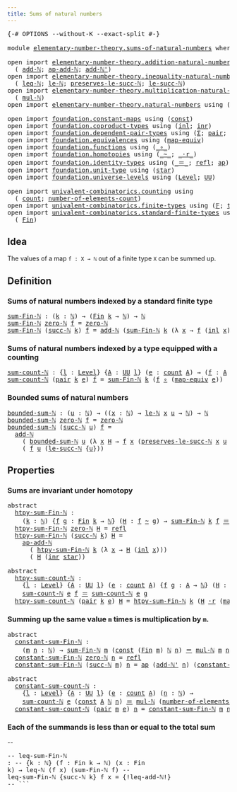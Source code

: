 ```yaml
---
title: Sums of natural numbers
---
```


<pre class="Agda"><a id="49" class="Symbol">{-#</a> <a id="53" class="Keyword">OPTIONS</a> <a id="61" class="Pragma">--without-K</a> <a id="73" class="Pragma">--exact-split</a> <a id="87" class="Symbol">#-}</a>

<a id="92" class="Keyword">module</a> <a id="99" href="elementary-number-theory.sums-of-natural-numbers.html" class="Module">elementary-number-theory.sums-of-natural-numbers</a> <a id="148" class="Keyword">where</a>

<a id="155" class="Keyword">open</a> <a id="160" class="Keyword">import</a> <a id="167" href="elementary-number-theory.addition-natural-numbers.html" class="Module">elementary-number-theory.addition-natural-numbers</a> <a id="217" class="Keyword">using</a>
  <a id="225" class="Symbol">(</a> <a id="227" href="elementary-number-theory.addition-natural-numbers.html#1096" class="Function">add-ℕ</a><a id="232" class="Symbol">;</a> <a id="234" href="elementary-number-theory.addition-natural-numbers.html#1212" class="Function">ap-add-ℕ</a><a id="242" class="Symbol">;</a> <a id="244" href="elementary-number-theory.addition-natural-numbers.html#1169" class="Function">add-ℕ&#39;</a><a id="250" class="Symbol">)</a>
<a id="252" class="Keyword">open</a> <a id="257" class="Keyword">import</a> <a id="264" href="elementary-number-theory.inequality-natural-numbers.html" class="Module">elementary-number-theory.inequality-natural-numbers</a> <a id="316" class="Keyword">using</a>
  <a id="324" class="Symbol">(</a> <a id="326" href="elementary-number-theory.inequality-natural-numbers.html#1662" class="Function">leq-ℕ</a><a id="331" class="Symbol">;</a> <a id="333" href="elementary-number-theory.inequality-natural-numbers.html#2079" class="Function">le-ℕ</a><a id="337" class="Symbol">;</a> <a id="339" href="elementary-number-theory.inequality-natural-numbers.html#11850" class="Function">preserves-le-succ-ℕ</a><a id="358" class="Symbol">;</a> <a id="360" href="elementary-number-theory.inequality-natural-numbers.html#14417" class="Function">le-succ-ℕ</a><a id="369" class="Symbol">)</a>
<a id="371" class="Keyword">open</a> <a id="376" class="Keyword">import</a> <a id="383" href="elementary-number-theory.multiplication-natural-numbers.html" class="Module">elementary-number-theory.multiplication-natural-numbers</a> <a id="439" class="Keyword">using</a>
  <a id="447" class="Symbol">(</a> <a id="449" href="elementary-number-theory.multiplication-natural-numbers.html#1286" class="Function">mul-ℕ</a><a id="454" class="Symbol">)</a>
<a id="456" class="Keyword">open</a> <a id="461" class="Keyword">import</a> <a id="468" href="elementary-number-theory.natural-numbers.html" class="Module">elementary-number-theory.natural-numbers</a> <a id="509" class="Keyword">using</a> <a id="515" class="Symbol">(</a><a id="516" href="elementary-number-theory.natural-numbers.html#1530" class="Datatype">ℕ</a><a id="517" class="Symbol">;</a> <a id="519" href="elementary-number-theory.natural-numbers.html#1551" class="InductiveConstructor">zero-ℕ</a><a id="525" class="Symbol">;</a> <a id="527" href="elementary-number-theory.natural-numbers.html#1564" class="InductiveConstructor">succ-ℕ</a><a id="533" class="Symbol">)</a>

<a id="536" class="Keyword">open</a> <a id="541" class="Keyword">import</a> <a id="548" href="foundation.constant-maps.html" class="Module">foundation.constant-maps</a> <a id="573" class="Keyword">using</a> <a id="579" class="Symbol">(</a><a id="580" href="foundation-core.constant-maps.html#216" class="Function">const</a><a id="585" class="Symbol">)</a>
<a id="587" class="Keyword">open</a> <a id="592" class="Keyword">import</a> <a id="599" href="foundation.coproduct-types.html" class="Module">foundation.coproduct-types</a> <a id="626" class="Keyword">using</a> <a id="632" class="Symbol">(</a><a id="633" href="foundation.coproduct-types.html#1250" class="InductiveConstructor">inl</a><a id="636" class="Symbol">;</a> <a id="638" href="foundation.coproduct-types.html#1268" class="InductiveConstructor">inr</a><a id="641" class="Symbol">)</a>
<a id="643" class="Keyword">open</a> <a id="648" class="Keyword">import</a> <a id="655" href="foundation.dependent-pair-types.html" class="Module">foundation.dependent-pair-types</a> <a id="687" class="Keyword">using</a> <a id="693" class="Symbol">(</a><a id="694" href="foundation-core.dependent-pair-types.html#515" class="Record">Σ</a><a id="695" class="Symbol">;</a> <a id="697" href="foundation-core.dependent-pair-types.html#588" class="InductiveConstructor">pair</a><a id="701" class="Symbol">;</a> <a id="703" href="foundation-core.dependent-pair-types.html#605" class="Field">pr1</a><a id="706" class="Symbol">;</a> <a id="708" href="foundation-core.dependent-pair-types.html#617" class="Field">pr2</a><a id="711" class="Symbol">)</a>
<a id="713" class="Keyword">open</a> <a id="718" class="Keyword">import</a> <a id="725" href="foundation.equivalences.html" class="Module">foundation.equivalences</a> <a id="749" class="Keyword">using</a> <a id="755" class="Symbol">(</a><a id="756" href="foundation-core.equivalences.html#1821" class="Function">map-equiv</a><a id="765" class="Symbol">)</a>
<a id="767" class="Keyword">open</a> <a id="772" class="Keyword">import</a> <a id="779" href="foundation.functions.html" class="Module">foundation.functions</a> <a id="800" class="Keyword">using</a> <a id="806" class="Symbol">(</a><a id="807" href="foundation-core.functions.html#420" class="Function Operator">_∘_</a><a id="810" class="Symbol">)</a>
<a id="812" class="Keyword">open</a> <a id="817" class="Keyword">import</a> <a id="824" href="foundation.homotopies.html" class="Module">foundation.homotopies</a> <a id="846" class="Keyword">using</a> <a id="852" class="Symbol">(</a><a id="853" href="foundation-core.homotopies.html#1249" class="Function Operator">_~_</a><a id="856" class="Symbol">;</a> <a id="858" href="foundation-core.homotopies.html#2710" class="Function Operator">_·r_</a><a id="862" class="Symbol">)</a>
<a id="864" class="Keyword">open</a> <a id="869" class="Keyword">import</a> <a id="876" href="foundation.identity-types.html" class="Module">foundation.identity-types</a> <a id="902" class="Keyword">using</a> <a id="908" class="Symbol">(</a><a id="909" href="foundation-core.identity-types.html#1865" class="Function Operator">_＝_</a><a id="912" class="Symbol">;</a> <a id="914" href="foundation-core.identity-types.html#1820" class="InductiveConstructor">refl</a><a id="918" class="Symbol">;</a> <a id="920" href="foundation-core.identity-types.html#4003" class="Function">ap</a><a id="922" class="Symbol">)</a>
<a id="924" class="Keyword">open</a> <a id="929" class="Keyword">import</a> <a id="936" href="foundation.unit-type.html" class="Module">foundation.unit-type</a> <a id="957" class="Keyword">using</a> <a id="963" class="Symbol">(</a><a id="964" href="foundation.unit-type.html#1108" class="InductiveConstructor">star</a><a id="968" class="Symbol">)</a>
<a id="970" class="Keyword">open</a> <a id="975" class="Keyword">import</a> <a id="982" href="foundation.universe-levels.html" class="Module">foundation.universe-levels</a> <a id="1009" class="Keyword">using</a> <a id="1015" class="Symbol">(</a><a id="1016" href="Agda.Primitive.html#597" class="Postulate">Level</a><a id="1021" class="Symbol">;</a> <a id="1023" href="foundation-core.universe-levels.html#235" class="Primitive">UU</a><a id="1025" class="Symbol">)</a>

<a id="1028" class="Keyword">open</a> <a id="1033" class="Keyword">import</a> <a id="1040" href="univalent-combinatorics.counting.html" class="Module">univalent-combinatorics.counting</a> <a id="1073" class="Keyword">using</a>
  <a id="1081" class="Symbol">(</a> <a id="1083" href="univalent-combinatorics.counting.html#1901" class="Function">count</a><a id="1088" class="Symbol">;</a> <a id="1090" href="univalent-combinatorics.counting.html#2029" class="Function">number-of-elements-count</a><a id="1114" class="Symbol">)</a>
<a id="1116" class="Keyword">open</a> <a id="1121" class="Keyword">import</a> <a id="1128" href="univalent-combinatorics.finite-types.html" class="Module">univalent-combinatorics.finite-types</a> <a id="1165" class="Keyword">using</a> <a id="1171" class="Symbol">(</a><a id="1172" href="univalent-combinatorics.finite-types.html#4873" class="Function">𝔽</a><a id="1173" class="Symbol">;</a> <a id="1175" href="univalent-combinatorics.finite-types.html#4912" class="Function">type-𝔽</a><a id="1181" class="Symbol">)</a>
<a id="1183" class="Keyword">open</a> <a id="1188" class="Keyword">import</a> <a id="1195" href="univalent-combinatorics.standard-finite-types.html" class="Module">univalent-combinatorics.standard-finite-types</a> <a id="1241" class="Keyword">using</a>
  <a id="1249" class="Symbol">(</a> <a id="1251" href="univalent-combinatorics.standard-finite-types.html#2393" class="Function">Fin</a><a id="1254" class="Symbol">)</a>
</pre>
## Idea

The values of a map `f : X → ℕ` out of a finite type `X` can be summed up.

## Definition

### Sums of natural numbers indexed by a standard finite type

<pre class="Agda"><a id="sum-Fin-ℕ"></a><a id="1432" href="elementary-number-theory.sums-of-natural-numbers.html#1432" class="Function">sum-Fin-ℕ</a> <a id="1442" class="Symbol">:</a> <a id="1444" class="Symbol">(</a><a id="1445" href="elementary-number-theory.sums-of-natural-numbers.html#1445" class="Bound">k</a> <a id="1447" class="Symbol">:</a> <a id="1449" href="elementary-number-theory.natural-numbers.html#1530" class="Datatype">ℕ</a><a id="1450" class="Symbol">)</a> <a id="1452" class="Symbol">→</a> <a id="1454" class="Symbol">(</a><a id="1455" href="univalent-combinatorics.standard-finite-types.html#2393" class="Function">Fin</a> <a id="1459" href="elementary-number-theory.sums-of-natural-numbers.html#1445" class="Bound">k</a> <a id="1461" class="Symbol">→</a> <a id="1463" href="elementary-number-theory.natural-numbers.html#1530" class="Datatype">ℕ</a><a id="1464" class="Symbol">)</a> <a id="1466" class="Symbol">→</a> <a id="1468" href="elementary-number-theory.natural-numbers.html#1530" class="Datatype">ℕ</a>
<a id="1470" href="elementary-number-theory.sums-of-natural-numbers.html#1432" class="Function">sum-Fin-ℕ</a> <a id="1480" href="elementary-number-theory.natural-numbers.html#1551" class="InductiveConstructor">zero-ℕ</a> <a id="1487" href="elementary-number-theory.sums-of-natural-numbers.html#1487" class="Bound">f</a> <a id="1489" class="Symbol">=</a> <a id="1491" href="elementary-number-theory.natural-numbers.html#1551" class="InductiveConstructor">zero-ℕ</a>
<a id="1498" href="elementary-number-theory.sums-of-natural-numbers.html#1432" class="Function">sum-Fin-ℕ</a> <a id="1508" class="Symbol">(</a><a id="1509" href="elementary-number-theory.natural-numbers.html#1564" class="InductiveConstructor">succ-ℕ</a> <a id="1516" href="elementary-number-theory.sums-of-natural-numbers.html#1516" class="Bound">k</a><a id="1517" class="Symbol">)</a> <a id="1519" href="elementary-number-theory.sums-of-natural-numbers.html#1519" class="Bound">f</a> <a id="1521" class="Symbol">=</a> <a id="1523" href="elementary-number-theory.addition-natural-numbers.html#1096" class="Function">add-ℕ</a> <a id="1529" class="Symbol">(</a><a id="1530" href="elementary-number-theory.sums-of-natural-numbers.html#1432" class="Function">sum-Fin-ℕ</a> <a id="1540" href="elementary-number-theory.sums-of-natural-numbers.html#1516" class="Bound">k</a> <a id="1542" class="Symbol">(λ</a> <a id="1545" href="elementary-number-theory.sums-of-natural-numbers.html#1545" class="Bound">x</a> <a id="1547" class="Symbol">→</a> <a id="1549" href="elementary-number-theory.sums-of-natural-numbers.html#1519" class="Bound">f</a> <a id="1551" class="Symbol">(</a><a id="1552" href="foundation.coproduct-types.html#1250" class="InductiveConstructor">inl</a> <a id="1556" href="elementary-number-theory.sums-of-natural-numbers.html#1545" class="Bound">x</a><a id="1557" class="Symbol">)))</a> <a id="1561" class="Symbol">(</a><a id="1562" href="elementary-number-theory.sums-of-natural-numbers.html#1519" class="Bound">f</a> <a id="1564" class="Symbol">(</a><a id="1565" href="foundation.coproduct-types.html#1268" class="InductiveConstructor">inr</a> <a id="1569" href="foundation.unit-type.html#1108" class="InductiveConstructor">star</a><a id="1573" class="Symbol">))</a>
</pre>
### Sums of natural numbers indexed by a type equipped with a counting

<pre class="Agda"><a id="sum-count-ℕ"></a><a id="1661" href="elementary-number-theory.sums-of-natural-numbers.html#1661" class="Function">sum-count-ℕ</a> <a id="1673" class="Symbol">:</a> <a id="1675" class="Symbol">{</a><a id="1676" href="elementary-number-theory.sums-of-natural-numbers.html#1676" class="Bound">l</a> <a id="1678" class="Symbol">:</a> <a id="1680" href="Agda.Primitive.html#597" class="Postulate">Level</a><a id="1685" class="Symbol">}</a> <a id="1687" class="Symbol">{</a><a id="1688" href="elementary-number-theory.sums-of-natural-numbers.html#1688" class="Bound">A</a> <a id="1690" class="Symbol">:</a> <a id="1692" href="foundation-core.universe-levels.html#235" class="Primitive">UU</a> <a id="1695" href="elementary-number-theory.sums-of-natural-numbers.html#1676" class="Bound">l</a><a id="1696" class="Symbol">}</a> <a id="1698" class="Symbol">(</a><a id="1699" href="elementary-number-theory.sums-of-natural-numbers.html#1699" class="Bound">e</a> <a id="1701" class="Symbol">:</a> <a id="1703" href="univalent-combinatorics.counting.html#1901" class="Function">count</a> <a id="1709" href="elementary-number-theory.sums-of-natural-numbers.html#1688" class="Bound">A</a><a id="1710" class="Symbol">)</a> <a id="1712" class="Symbol">→</a> <a id="1714" class="Symbol">(</a><a id="1715" href="elementary-number-theory.sums-of-natural-numbers.html#1715" class="Bound">f</a> <a id="1717" class="Symbol">:</a> <a id="1719" href="elementary-number-theory.sums-of-natural-numbers.html#1688" class="Bound">A</a> <a id="1721" class="Symbol">→</a> <a id="1723" href="elementary-number-theory.natural-numbers.html#1530" class="Datatype">ℕ</a><a id="1724" class="Symbol">)</a> <a id="1726" class="Symbol">→</a> <a id="1728" href="elementary-number-theory.natural-numbers.html#1530" class="Datatype">ℕ</a>
<a id="1730" href="elementary-number-theory.sums-of-natural-numbers.html#1661" class="Function">sum-count-ℕ</a> <a id="1742" class="Symbol">(</a><a id="1743" href="foundation-core.dependent-pair-types.html#588" class="InductiveConstructor">pair</a> <a id="1748" href="elementary-number-theory.sums-of-natural-numbers.html#1748" class="Bound">k</a> <a id="1750" href="elementary-number-theory.sums-of-natural-numbers.html#1750" class="Bound">e</a><a id="1751" class="Symbol">)</a> <a id="1753" href="elementary-number-theory.sums-of-natural-numbers.html#1753" class="Bound">f</a> <a id="1755" class="Symbol">=</a> <a id="1757" href="elementary-number-theory.sums-of-natural-numbers.html#1432" class="Function">sum-Fin-ℕ</a> <a id="1767" href="elementary-number-theory.sums-of-natural-numbers.html#1748" class="Bound">k</a> <a id="1769" class="Symbol">(</a><a id="1770" href="elementary-number-theory.sums-of-natural-numbers.html#1753" class="Bound">f</a> <a id="1772" href="foundation-core.functions.html#420" class="Function Operator">∘</a> <a id="1774" class="Symbol">(</a><a id="1775" href="foundation-core.equivalences.html#1821" class="Function">map-equiv</a> <a id="1785" href="elementary-number-theory.sums-of-natural-numbers.html#1750" class="Bound">e</a><a id="1786" class="Symbol">))</a>
</pre>
### Bounded sums of natural numbers

<pre class="Agda"><a id="bounded-sum-ℕ"></a><a id="1839" href="elementary-number-theory.sums-of-natural-numbers.html#1839" class="Function">bounded-sum-ℕ</a> <a id="1853" class="Symbol">:</a> <a id="1855" class="Symbol">(</a><a id="1856" href="elementary-number-theory.sums-of-natural-numbers.html#1856" class="Bound">u</a> <a id="1858" class="Symbol">:</a> <a id="1860" href="elementary-number-theory.natural-numbers.html#1530" class="Datatype">ℕ</a><a id="1861" class="Symbol">)</a> <a id="1863" class="Symbol">→</a> <a id="1865" class="Symbol">((</a><a id="1867" href="elementary-number-theory.sums-of-natural-numbers.html#1867" class="Bound">x</a> <a id="1869" class="Symbol">:</a> <a id="1871" href="elementary-number-theory.natural-numbers.html#1530" class="Datatype">ℕ</a><a id="1872" class="Symbol">)</a> <a id="1874" class="Symbol">→</a> <a id="1876" href="elementary-number-theory.inequality-natural-numbers.html#2079" class="Function">le-ℕ</a> <a id="1881" href="elementary-number-theory.sums-of-natural-numbers.html#1867" class="Bound">x</a> <a id="1883" href="elementary-number-theory.sums-of-natural-numbers.html#1856" class="Bound">u</a> <a id="1885" class="Symbol">→</a> <a id="1887" href="elementary-number-theory.natural-numbers.html#1530" class="Datatype">ℕ</a><a id="1888" class="Symbol">)</a> <a id="1890" class="Symbol">→</a> <a id="1892" href="elementary-number-theory.natural-numbers.html#1530" class="Datatype">ℕ</a>
<a id="1894" href="elementary-number-theory.sums-of-natural-numbers.html#1839" class="Function">bounded-sum-ℕ</a> <a id="1908" href="elementary-number-theory.natural-numbers.html#1551" class="InductiveConstructor">zero-ℕ</a> <a id="1915" href="elementary-number-theory.sums-of-natural-numbers.html#1915" class="Bound">f</a> <a id="1917" class="Symbol">=</a> <a id="1919" href="elementary-number-theory.natural-numbers.html#1551" class="InductiveConstructor">zero-ℕ</a>
<a id="1926" href="elementary-number-theory.sums-of-natural-numbers.html#1839" class="Function">bounded-sum-ℕ</a> <a id="1940" class="Symbol">(</a><a id="1941" href="elementary-number-theory.natural-numbers.html#1564" class="InductiveConstructor">succ-ℕ</a> <a id="1948" href="elementary-number-theory.sums-of-natural-numbers.html#1948" class="Bound">u</a><a id="1949" class="Symbol">)</a> <a id="1951" href="elementary-number-theory.sums-of-natural-numbers.html#1951" class="Bound">f</a> <a id="1953" class="Symbol">=</a>
  <a id="1957" href="elementary-number-theory.addition-natural-numbers.html#1096" class="Function">add-ℕ</a>
    <a id="1967" class="Symbol">(</a> <a id="1969" href="elementary-number-theory.sums-of-natural-numbers.html#1839" class="Function">bounded-sum-ℕ</a> <a id="1983" href="elementary-number-theory.sums-of-natural-numbers.html#1948" class="Bound">u</a> <a id="1985" class="Symbol">(λ</a> <a id="1988" href="elementary-number-theory.sums-of-natural-numbers.html#1988" class="Bound">x</a> <a id="1990" href="elementary-number-theory.sums-of-natural-numbers.html#1990" class="Bound">H</a> <a id="1992" class="Symbol">→</a> <a id="1994" href="elementary-number-theory.sums-of-natural-numbers.html#1951" class="Bound">f</a> <a id="1996" href="elementary-number-theory.sums-of-natural-numbers.html#1988" class="Bound">x</a> <a id="1998" class="Symbol">(</a><a id="1999" href="elementary-number-theory.inequality-natural-numbers.html#11850" class="Function">preserves-le-succ-ℕ</a> <a id="2019" href="elementary-number-theory.sums-of-natural-numbers.html#1988" class="Bound">x</a> <a id="2021" href="elementary-number-theory.sums-of-natural-numbers.html#1948" class="Bound">u</a> <a id="2023" href="elementary-number-theory.sums-of-natural-numbers.html#1990" class="Bound">H</a><a id="2024" class="Symbol">)))</a>
    <a id="2032" class="Symbol">(</a> <a id="2034" href="elementary-number-theory.sums-of-natural-numbers.html#1951" class="Bound">f</a> <a id="2036" href="elementary-number-theory.sums-of-natural-numbers.html#1948" class="Bound">u</a> <a id="2038" class="Symbol">(</a><a id="2039" href="elementary-number-theory.inequality-natural-numbers.html#14417" class="Function">le-succ-ℕ</a> <a id="2049" class="Symbol">{</a><a id="2050" href="elementary-number-theory.sums-of-natural-numbers.html#1948" class="Bound">u</a><a id="2051" class="Symbol">}))</a>
</pre>
## Properties

### Sums are invariant under homotopy

<pre class="Agda"><a id="2122" class="Keyword">abstract</a>
  <a id="htpy-sum-Fin-ℕ"></a><a id="2133" href="elementary-number-theory.sums-of-natural-numbers.html#2133" class="Function">htpy-sum-Fin-ℕ</a> <a id="2148" class="Symbol">:</a>
    <a id="2154" class="Symbol">(</a><a id="2155" href="elementary-number-theory.sums-of-natural-numbers.html#2155" class="Bound">k</a> <a id="2157" class="Symbol">:</a> <a id="2159" href="elementary-number-theory.natural-numbers.html#1530" class="Datatype">ℕ</a><a id="2160" class="Symbol">)</a> <a id="2162" class="Symbol">{</a><a id="2163" href="elementary-number-theory.sums-of-natural-numbers.html#2163" class="Bound">f</a> <a id="2165" href="elementary-number-theory.sums-of-natural-numbers.html#2165" class="Bound">g</a> <a id="2167" class="Symbol">:</a> <a id="2169" href="univalent-combinatorics.standard-finite-types.html#2393" class="Function">Fin</a> <a id="2173" href="elementary-number-theory.sums-of-natural-numbers.html#2155" class="Bound">k</a> <a id="2175" class="Symbol">→</a> <a id="2177" href="elementary-number-theory.natural-numbers.html#1530" class="Datatype">ℕ</a><a id="2178" class="Symbol">}</a> <a id="2180" class="Symbol">(</a><a id="2181" href="elementary-number-theory.sums-of-natural-numbers.html#2181" class="Bound">H</a> <a id="2183" class="Symbol">:</a> <a id="2185" href="elementary-number-theory.sums-of-natural-numbers.html#2163" class="Bound">f</a> <a id="2187" href="foundation-core.homotopies.html#1249" class="Function Operator">~</a> <a id="2189" href="elementary-number-theory.sums-of-natural-numbers.html#2165" class="Bound">g</a><a id="2190" class="Symbol">)</a> <a id="2192" class="Symbol">→</a> <a id="2194" href="elementary-number-theory.sums-of-natural-numbers.html#1432" class="Function">sum-Fin-ℕ</a> <a id="2204" href="elementary-number-theory.sums-of-natural-numbers.html#2155" class="Bound">k</a> <a id="2206" href="elementary-number-theory.sums-of-natural-numbers.html#2163" class="Bound">f</a> <a id="2208" href="foundation-core.identity-types.html#1865" class="Function Operator">＝</a> <a id="2210" href="elementary-number-theory.sums-of-natural-numbers.html#1432" class="Function">sum-Fin-ℕ</a> <a id="2220" href="elementary-number-theory.sums-of-natural-numbers.html#2155" class="Bound">k</a> <a id="2222" href="elementary-number-theory.sums-of-natural-numbers.html#2165" class="Bound">g</a>
  <a id="2226" href="elementary-number-theory.sums-of-natural-numbers.html#2133" class="Function">htpy-sum-Fin-ℕ</a> <a id="2241" href="elementary-number-theory.natural-numbers.html#1551" class="InductiveConstructor">zero-ℕ</a> <a id="2248" href="elementary-number-theory.sums-of-natural-numbers.html#2248" class="Bound">H</a> <a id="2250" class="Symbol">=</a> <a id="2252" href="foundation-core.identity-types.html#1820" class="InductiveConstructor">refl</a>
  <a id="2259" href="elementary-number-theory.sums-of-natural-numbers.html#2133" class="Function">htpy-sum-Fin-ℕ</a> <a id="2274" class="Symbol">(</a><a id="2275" href="elementary-number-theory.natural-numbers.html#1564" class="InductiveConstructor">succ-ℕ</a> <a id="2282" href="elementary-number-theory.sums-of-natural-numbers.html#2282" class="Bound">k</a><a id="2283" class="Symbol">)</a> <a id="2285" href="elementary-number-theory.sums-of-natural-numbers.html#2285" class="Bound">H</a> <a id="2287" class="Symbol">=</a>
    <a id="2293" href="elementary-number-theory.addition-natural-numbers.html#1212" class="Function">ap-add-ℕ</a>
      <a id="2308" class="Symbol">(</a> <a id="2310" href="elementary-number-theory.sums-of-natural-numbers.html#2133" class="Function">htpy-sum-Fin-ℕ</a> <a id="2325" href="elementary-number-theory.sums-of-natural-numbers.html#2282" class="Bound">k</a> <a id="2327" class="Symbol">(λ</a> <a id="2330" href="elementary-number-theory.sums-of-natural-numbers.html#2330" class="Bound">x</a> <a id="2332" class="Symbol">→</a> <a id="2334" href="elementary-number-theory.sums-of-natural-numbers.html#2285" class="Bound">H</a> <a id="2336" class="Symbol">(</a><a id="2337" href="foundation.coproduct-types.html#1250" class="InductiveConstructor">inl</a> <a id="2341" href="elementary-number-theory.sums-of-natural-numbers.html#2330" class="Bound">x</a><a id="2342" class="Symbol">)))</a>
      <a id="2352" class="Symbol">(</a> <a id="2354" href="elementary-number-theory.sums-of-natural-numbers.html#2285" class="Bound">H</a> <a id="2356" class="Symbol">(</a><a id="2357" href="foundation.coproduct-types.html#1268" class="InductiveConstructor">inr</a> <a id="2361" href="foundation.unit-type.html#1108" class="InductiveConstructor">star</a><a id="2365" class="Symbol">))</a>

<a id="2369" class="Keyword">abstract</a>
  <a id="htpy-sum-count-ℕ"></a><a id="2380" href="elementary-number-theory.sums-of-natural-numbers.html#2380" class="Function">htpy-sum-count-ℕ</a> <a id="2397" class="Symbol">:</a>
    <a id="2403" class="Symbol">{</a><a id="2404" href="elementary-number-theory.sums-of-natural-numbers.html#2404" class="Bound">l</a> <a id="2406" class="Symbol">:</a> <a id="2408" href="Agda.Primitive.html#597" class="Postulate">Level</a><a id="2413" class="Symbol">}</a> <a id="2415" class="Symbol">{</a><a id="2416" href="elementary-number-theory.sums-of-natural-numbers.html#2416" class="Bound">A</a> <a id="2418" class="Symbol">:</a> <a id="2420" href="foundation-core.universe-levels.html#235" class="Primitive">UU</a> <a id="2423" href="elementary-number-theory.sums-of-natural-numbers.html#2404" class="Bound">l</a><a id="2424" class="Symbol">}</a> <a id="2426" class="Symbol">(</a><a id="2427" href="elementary-number-theory.sums-of-natural-numbers.html#2427" class="Bound">e</a> <a id="2429" class="Symbol">:</a> <a id="2431" href="univalent-combinatorics.counting.html#1901" class="Function">count</a> <a id="2437" href="elementary-number-theory.sums-of-natural-numbers.html#2416" class="Bound">A</a><a id="2438" class="Symbol">)</a> <a id="2440" class="Symbol">{</a><a id="2441" href="elementary-number-theory.sums-of-natural-numbers.html#2441" class="Bound">f</a> <a id="2443" href="elementary-number-theory.sums-of-natural-numbers.html#2443" class="Bound">g</a> <a id="2445" class="Symbol">:</a> <a id="2447" href="elementary-number-theory.sums-of-natural-numbers.html#2416" class="Bound">A</a> <a id="2449" class="Symbol">→</a> <a id="2451" href="elementary-number-theory.natural-numbers.html#1530" class="Datatype">ℕ</a><a id="2452" class="Symbol">}</a> <a id="2454" class="Symbol">(</a><a id="2455" href="elementary-number-theory.sums-of-natural-numbers.html#2455" class="Bound">H</a> <a id="2457" class="Symbol">:</a> <a id="2459" href="elementary-number-theory.sums-of-natural-numbers.html#2441" class="Bound">f</a> <a id="2461" href="foundation-core.homotopies.html#1249" class="Function Operator">~</a> <a id="2463" href="elementary-number-theory.sums-of-natural-numbers.html#2443" class="Bound">g</a><a id="2464" class="Symbol">)</a> <a id="2466" class="Symbol">→</a>
    <a id="2472" href="elementary-number-theory.sums-of-natural-numbers.html#1661" class="Function">sum-count-ℕ</a> <a id="2484" href="elementary-number-theory.sums-of-natural-numbers.html#2427" class="Bound">e</a> <a id="2486" href="elementary-number-theory.sums-of-natural-numbers.html#2441" class="Bound">f</a> <a id="2488" href="foundation-core.identity-types.html#1865" class="Function Operator">＝</a> <a id="2490" href="elementary-number-theory.sums-of-natural-numbers.html#1661" class="Function">sum-count-ℕ</a> <a id="2502" href="elementary-number-theory.sums-of-natural-numbers.html#2427" class="Bound">e</a> <a id="2504" href="elementary-number-theory.sums-of-natural-numbers.html#2443" class="Bound">g</a>
  <a id="2508" href="elementary-number-theory.sums-of-natural-numbers.html#2380" class="Function">htpy-sum-count-ℕ</a> <a id="2525" class="Symbol">(</a><a id="2526" href="foundation-core.dependent-pair-types.html#588" class="InductiveConstructor">pair</a> <a id="2531" href="elementary-number-theory.sums-of-natural-numbers.html#2531" class="Bound">k</a> <a id="2533" href="elementary-number-theory.sums-of-natural-numbers.html#2533" class="Bound">e</a><a id="2534" class="Symbol">)</a> <a id="2536" href="elementary-number-theory.sums-of-natural-numbers.html#2536" class="Bound">H</a> <a id="2538" class="Symbol">=</a> <a id="2540" href="elementary-number-theory.sums-of-natural-numbers.html#2133" class="Function">htpy-sum-Fin-ℕ</a> <a id="2555" href="elementary-number-theory.sums-of-natural-numbers.html#2531" class="Bound">k</a> <a id="2557" class="Symbol">(</a><a id="2558" href="elementary-number-theory.sums-of-natural-numbers.html#2536" class="Bound">H</a> <a id="2560" href="foundation-core.homotopies.html#2710" class="Function Operator">·r</a> <a id="2563" class="Symbol">(</a><a id="2564" href="foundation-core.equivalences.html#1821" class="Function">map-equiv</a> <a id="2574" href="elementary-number-theory.sums-of-natural-numbers.html#2533" class="Bound">e</a><a id="2575" class="Symbol">))</a>
</pre>
### Summing up the same value `m` times is multiplication by `m`.

<pre class="Agda"><a id="2658" class="Keyword">abstract</a>
  <a id="constant-sum-Fin-ℕ"></a><a id="2669" href="elementary-number-theory.sums-of-natural-numbers.html#2669" class="Function">constant-sum-Fin-ℕ</a> <a id="2688" class="Symbol">:</a>
    <a id="2694" class="Symbol">(</a><a id="2695" href="elementary-number-theory.sums-of-natural-numbers.html#2695" class="Bound">m</a> <a id="2697" href="elementary-number-theory.sums-of-natural-numbers.html#2697" class="Bound">n</a> <a id="2699" class="Symbol">:</a> <a id="2701" href="elementary-number-theory.natural-numbers.html#1530" class="Datatype">ℕ</a><a id="2702" class="Symbol">)</a> <a id="2704" class="Symbol">→</a> <a id="2706" href="elementary-number-theory.sums-of-natural-numbers.html#1432" class="Function">sum-Fin-ℕ</a> <a id="2716" href="elementary-number-theory.sums-of-natural-numbers.html#2695" class="Bound">m</a> <a id="2718" class="Symbol">(</a><a id="2719" href="foundation-core.constant-maps.html#216" class="Function">const</a> <a id="2725" class="Symbol">(</a><a id="2726" href="univalent-combinatorics.standard-finite-types.html#2393" class="Function">Fin</a> <a id="2730" href="elementary-number-theory.sums-of-natural-numbers.html#2695" class="Bound">m</a><a id="2731" class="Symbol">)</a> <a id="2733" href="elementary-number-theory.natural-numbers.html#1530" class="Datatype">ℕ</a> <a id="2735" href="elementary-number-theory.sums-of-natural-numbers.html#2697" class="Bound">n</a><a id="2736" class="Symbol">)</a> <a id="2738" href="foundation-core.identity-types.html#1865" class="Function Operator">＝</a> <a id="2740" href="elementary-number-theory.multiplication-natural-numbers.html#1286" class="Function">mul-ℕ</a> <a id="2746" href="elementary-number-theory.sums-of-natural-numbers.html#2695" class="Bound">m</a> <a id="2748" href="elementary-number-theory.sums-of-natural-numbers.html#2697" class="Bound">n</a>
  <a id="2752" href="elementary-number-theory.sums-of-natural-numbers.html#2669" class="Function">constant-sum-Fin-ℕ</a> <a id="2771" href="elementary-number-theory.natural-numbers.html#1551" class="InductiveConstructor">zero-ℕ</a> <a id="2778" href="elementary-number-theory.sums-of-natural-numbers.html#2778" class="Bound">n</a> <a id="2780" class="Symbol">=</a> <a id="2782" href="foundation-core.identity-types.html#1820" class="InductiveConstructor">refl</a>
  <a id="2789" href="elementary-number-theory.sums-of-natural-numbers.html#2669" class="Function">constant-sum-Fin-ℕ</a> <a id="2808" class="Symbol">(</a><a id="2809" href="elementary-number-theory.natural-numbers.html#1564" class="InductiveConstructor">succ-ℕ</a> <a id="2816" href="elementary-number-theory.sums-of-natural-numbers.html#2816" class="Bound">m</a><a id="2817" class="Symbol">)</a> <a id="2819" href="elementary-number-theory.sums-of-natural-numbers.html#2819" class="Bound">n</a> <a id="2821" class="Symbol">=</a> <a id="2823" href="foundation-core.identity-types.html#4003" class="Function">ap</a> <a id="2826" class="Symbol">(</a><a id="2827" href="elementary-number-theory.addition-natural-numbers.html#1169" class="Function">add-ℕ&#39;</a> <a id="2834" href="elementary-number-theory.sums-of-natural-numbers.html#2819" class="Bound">n</a><a id="2835" class="Symbol">)</a> <a id="2837" class="Symbol">(</a><a id="2838" href="elementary-number-theory.sums-of-natural-numbers.html#2669" class="Function">constant-sum-Fin-ℕ</a> <a id="2857" href="elementary-number-theory.sums-of-natural-numbers.html#2816" class="Bound">m</a> <a id="2859" href="elementary-number-theory.sums-of-natural-numbers.html#2819" class="Bound">n</a><a id="2860" class="Symbol">)</a>

<a id="2863" class="Keyword">abstract</a>
  <a id="constant-sum-count-ℕ"></a><a id="2874" href="elementary-number-theory.sums-of-natural-numbers.html#2874" class="Function">constant-sum-count-ℕ</a> <a id="2895" class="Symbol">:</a>
    <a id="2901" class="Symbol">{</a><a id="2902" href="elementary-number-theory.sums-of-natural-numbers.html#2902" class="Bound">l</a> <a id="2904" class="Symbol">:</a> <a id="2906" href="Agda.Primitive.html#597" class="Postulate">Level</a><a id="2911" class="Symbol">}</a> <a id="2913" class="Symbol">{</a><a id="2914" href="elementary-number-theory.sums-of-natural-numbers.html#2914" class="Bound">A</a> <a id="2916" class="Symbol">:</a> <a id="2918" href="foundation-core.universe-levels.html#235" class="Primitive">UU</a> <a id="2921" href="elementary-number-theory.sums-of-natural-numbers.html#2902" class="Bound">l</a><a id="2922" class="Symbol">}</a> <a id="2924" class="Symbol">(</a><a id="2925" href="elementary-number-theory.sums-of-natural-numbers.html#2925" class="Bound">e</a> <a id="2927" class="Symbol">:</a> <a id="2929" href="univalent-combinatorics.counting.html#1901" class="Function">count</a> <a id="2935" href="elementary-number-theory.sums-of-natural-numbers.html#2914" class="Bound">A</a><a id="2936" class="Symbol">)</a> <a id="2938" class="Symbol">(</a><a id="2939" href="elementary-number-theory.sums-of-natural-numbers.html#2939" class="Bound">n</a> <a id="2941" class="Symbol">:</a> <a id="2943" href="elementary-number-theory.natural-numbers.html#1530" class="Datatype">ℕ</a><a id="2944" class="Symbol">)</a> <a id="2946" class="Symbol">→</a>
    <a id="2952" href="elementary-number-theory.sums-of-natural-numbers.html#1661" class="Function">sum-count-ℕ</a> <a id="2964" href="elementary-number-theory.sums-of-natural-numbers.html#2925" class="Bound">e</a> <a id="2966" class="Symbol">(</a><a id="2967" href="foundation-core.constant-maps.html#216" class="Function">const</a> <a id="2973" href="elementary-number-theory.sums-of-natural-numbers.html#2914" class="Bound">A</a> <a id="2975" href="elementary-number-theory.natural-numbers.html#1530" class="Datatype">ℕ</a> <a id="2977" href="elementary-number-theory.sums-of-natural-numbers.html#2939" class="Bound">n</a><a id="2978" class="Symbol">)</a> <a id="2980" href="foundation-core.identity-types.html#1865" class="Function Operator">＝</a> <a id="2982" href="elementary-number-theory.multiplication-natural-numbers.html#1286" class="Function">mul-ℕ</a> <a id="2988" class="Symbol">(</a><a id="2989" href="univalent-combinatorics.counting.html#2029" class="Function">number-of-elements-count</a> <a id="3014" href="elementary-number-theory.sums-of-natural-numbers.html#2925" class="Bound">e</a><a id="3015" class="Symbol">)</a> <a id="3017" href="elementary-number-theory.sums-of-natural-numbers.html#2939" class="Bound">n</a>
  <a id="3021" href="elementary-number-theory.sums-of-natural-numbers.html#2874" class="Function">constant-sum-count-ℕ</a> <a id="3042" class="Symbol">(</a><a id="3043" href="foundation-core.dependent-pair-types.html#588" class="InductiveConstructor">pair</a> <a id="3048" href="elementary-number-theory.sums-of-natural-numbers.html#3048" class="Bound">m</a> <a id="3050" href="elementary-number-theory.sums-of-natural-numbers.html#3050" class="Bound">e</a><a id="3051" class="Symbol">)</a> <a id="3053" href="elementary-number-theory.sums-of-natural-numbers.html#3053" class="Bound">n</a> <a id="3055" class="Symbol">=</a> <a id="3057" href="elementary-number-theory.sums-of-natural-numbers.html#2669" class="Function">constant-sum-Fin-ℕ</a> <a id="3076" href="elementary-number-theory.sums-of-natural-numbers.html#3048" class="Bound">m</a> <a id="3078" href="elementary-number-theory.sums-of-natural-numbers.html#3053" class="Bound">n</a>
</pre>
### Each of the summands is less than or equal to the total sum

-- <pre class="Agda"><a id="3161" class="Comment">-- leq-sum-Fin-ℕ :</a>
<a id="3180" class="Comment">--   {k : ℕ} (f : Fin k → ℕ) (x : Fin k) → leq-ℕ (f x) (sum-Fin-ℕ f)</a>
<a id="3249" class="Comment">-- leq-sum-Fin-ℕ {succ-ℕ k} f x = {!leq-add-ℕ!}</a>
<a id="3297" class="Comment">-- ```</a>
</pre>